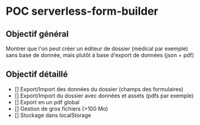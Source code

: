 # POC serverless-form-builder

## Objectif général
Montrer que l'on peut créer un éditeur de dossier (médical par exemple) sans base de donnée, mais plutôt à base d'export de données (json + pdf)

## Objectif détaillé
- [] Export/Import des données du dossier (champs des formulaires)
- [] Export/Import du dossier avec données et assets (pdfs par exemple)
- [] Export en un pdf global
- [] Gestion de gros fichiers (>100 Mo)
- [] Stockage dans localStorage